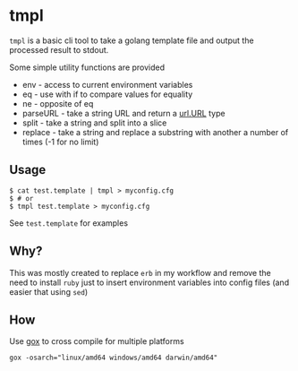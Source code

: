 tmpl
====

``tmpl`` is a basic cli tool to take a golang template file and output the processed result to stdout.

Some simple utility functions are provided
* env - access to current environment variables
* eq - use with if to compare values for equality
* ne - opposite of eq
* parseURL - take a string URL and return a [url.URL](https://golang.org/pkg/net/url/#URL) type
* split - take a string and split into a slice
* replace - take a string and replace a substring with another a number of times (-1 for no limit)

Usage
-----

```
$ cat test.template | tmpl > myconfig.cfg
$ # or
$ tmpl test.template > myconfig.cfg
```

See ``test.template`` for examples

Why?
----

This was mostly created to replace ``erb`` in my workflow and remove the need to install ``ruby`` just to insert environment variables into config files (and easier that using ``sed``)

How
---

Use [gox](https://github.com/mitchellh/gox) to cross compile for multiple platforms

```
gox -osarch="linux/amd64 windows/amd64 darwin/amd64"
```
